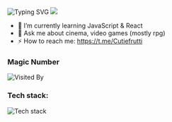 <img src="https://readme-typing-svg.demolab.com?font=Fira+Code&size=25&pause=1000&color=13CCF7&width=435&lines=Hello!+I%E2%80%99m+Mari;I%E2%80%99m+Front+end+developer" alt="Typing SVG" />
<img src="https://64.media.tumblr.com/6be8ff3bc963cc751d63d17ab41d3d6f/04b3259f3941a8c7-02/s640x960/6d3558c6932d3399cc599abeb584630bd698d289.gifv" />
<!--
**eyesmaybeyes/eyesmaybeyes** is a ✨ _special_ ✨ repository because its `README.md` (this file) appears on your GitHub profile.
    -->

-   🍓 I’m currently learning JavaScript & React
-   🍿 Ask me about cinema, video games (mostly rpg)
-   ⚡ How to reach me: https://t.me/Cutiefrutti

### Magic Number

![Visited By](https://count.getloli.com/get/@eyesmaybeyes?theme=gelbooru)

### Tech stack:

![Tech stack](https://skillicons.dev/icons?i=html,react,js,sass,css,bootstrap,git)
